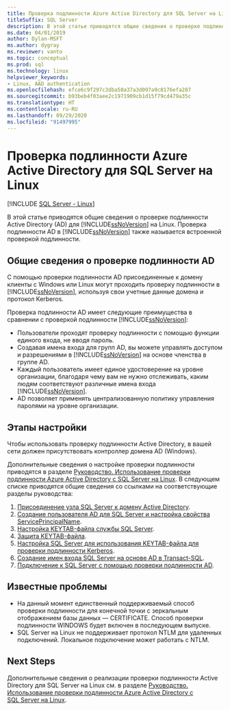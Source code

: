 ```yaml
---
title: Проверка подлинности Azure Active Directory для SQL Server на Linux
titleSuffix: SQL Server
description: В этой статье приводятся общие сведения о проверке подлинности Active Directory для SQL Server на Linux.
ms.date: 04/01/2019
author: Dylan-MSFT
ms.author: dygray
ms.reviewer: vanto
ms.topic: conceptual
ms.prod: sql
ms.technology: linux
helpviewer_keywords:
- Linux, AAD authentication
ms.openlocfilehash: efce6c9f297c3dba58a37a3d097a9c8176efa287
ms.sourcegitcommit: b93beb4f03aee2c1971909cb1d15f79cd479a35c
ms.translationtype: HT
ms.contentlocale: ru-RU
ms.lasthandoff: 09/29/2020
ms.locfileid: "91497995"
---
```

# <a name="active-directory-authentication-for-sql-server-on-linux"></a>Проверка подлинности Azure Active Directory для SQL Server на Linux

[!INCLUDE [SQL Server - Linux](../includes/applies-to-version/sql-linux.md)]

В этой статье приводятся общие сведения о проверке подлинности Active Directory (AD) для [!INCLUDE[ssNoVersion](../includes/ssnoversion-md.md)] на Linux. Проверка подлинности AD в [!INCLUDE[ssNoVersion](../includes/ssnoversion-md.md)] также называется встроенной проверкой подлинности.

## <a name="ad-authentication-overview"></a>Общие сведения о проверке подлинности AD

С помощью проверки подлинности AD присоединенные к домену клиенты с Windows или Linux могут проходить проверку подлинности в [!INCLUDE[ssNoVersion](../includes/ssnoversion-md.md)], используя свои учетные данные домена и протокол Kerberos.

Проверка подлинности AD имеет следующие преимущества в сравнении с проверкой подлинности [!INCLUDE[ssNoVersion](../includes/ssnoversion-md.md)]:

- Пользователи проходят проверку подлинности с помощью функции единого входа, не вводя пароль.
- Создавая имена входа для групп AD, вы можете управлять доступом и разрешениями в [!INCLUDE[ssNoVersion](../includes/ssnoversion-md.md)] на основе членства в группе AD.  
- Каждый пользователь имеет единое удостоверение на уровне организации, благодаря чему вам не нужно отслеживать, каким людям соответствуют различные имена входа [!INCLUDE[ssNoVersion](../includes/ssnoversion-md.md)].   
- AD позволяет применять централизованную политику управления паролями на уровне организации.

## <a name="configuration-steps"></a>Этапы настройки

Чтобы использовать проверку подлинности Active Directory, в вашей сети должен присутствовать контроллер домена AD (Windows).

Дополнительные сведения о настройке проверки подлинности приводятся в разделе [Руководство. Использование проверки подлинности Azure Active Directory с SQL Server на Linux](sql-server-linux-active-directory-authentication.md). В следующем списке приводятся общие сведения со ссылками на соответствующие разделы руководства:

1. [Присоединение узла SQL Server к домену Active Directory](sql-server-linux-active-directory-join-domain.md).
1. [Создание пользователя AD для SQL Server и настройка свойства ServicePrincipalName](sql-server-linux-active-directory-authentication.md#createuser).
1. [Настройка KEYTAB-файла службы SQL Server](sql-server-linux-active-directory-authentication.md#configurekeytab).
1. [Защита KEYTAB-файла](sql-server-linux-active-directory-authentication.md#configurekeytab).
1. [Настройка SQL Server для использования KEYTAB-файла для проверки подлинности Kerberos](sql-server-linux-active-directory-authentication.md#configurekeytab).
1. [Создание имен входа SQL Server на основе AD в Transact-SQL](sql-server-linux-active-directory-authentication.md#createsqllogins).
1. [Подключение к SQL Server с помощью проверки подлинности AD](sql-server-linux-active-directory-authentication.md#connect).

## <a name="known-issues"></a>Известные проблемы

- На данный момент единственный поддерживаемый способ проверки подлинности для конечной точки с зеркальным отображением базы данных — CERTIFICATE. Способ проверки подлинности WINDOWS будет включен в последующем выпуске.
- SQL Server на Linux не поддерживает протокол NTLM для удаленных подключений. Локальное подключение может работать с NTLM.

## <a name="next-steps"></a>Next Steps

Дополнительные сведения о реализации проверки подлинности Active Directory для SQL Server на Linux см. в разделе [Руководство. Использование проверки подлинности Azure Active Directory с SQL Server на Linux](sql-server-linux-active-directory-authentication.md).
